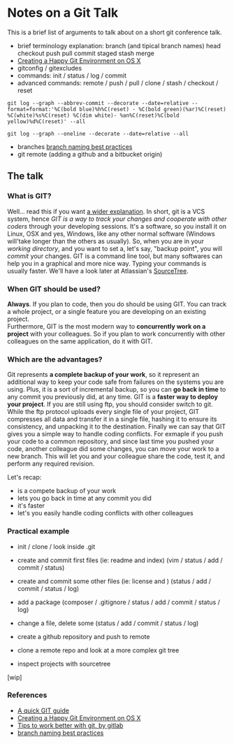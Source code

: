 # Notes on a Git Talk

This is a brief list of arguments to talk about on a short git conference talk.

* brief terminology explanation: branch (and tipical branch names) head checkout push pull commit staged stash merge
* [Creating a Happy Git Environment on OS X](https://gist.github.com/trey/2722934)
* gitconfig / gitexcludes
* commands: init / status / log / commit 
* advanced commands: remote / push / pull / clone / stash / checkout / reset

```
git log --graph --abbrev-commit --decorate --date=relative --format=format:'%C(bold blue)%h%C(reset) - %C(bold green)(%ar)%C(reset) %C(white)%s%C(reset) %C(dim white)- %an%C(reset)%C(bold yellow)%d%C(reset)' --all
```

```
git log --graph --oneline --decorate --date=relative --all
```
* branches [branch naming best practices](http://stackoverflow.com/questions/273695/git-branch-naming-best-practices)
* git remote (adding a github and a bitbucket origin)

## The talk

### What is GIT? 
Well... read this if you want [a wider explanation](https://git-scm.com/book/en/v2/Getting-Started-Git-Basics).
In short, git is a VCS system, hence *GIT is a way to track your changes and cooperate with other coders* through your developing sessions. It's a software, so you install it on Linux, OSX and yes, Windows, like any other normal software (Windows will'take longer than the others as usually).
So, when you are in your *working directory*, and you want to set a, let's say, "backup point", you will *commit* your changes.
GIT is a command line tool, but many softwares can help you in a graphical and more nice way. Typing your commands is usually faster. We'll have a look later at Atlassian's [SourceTree](https://www.sourcetreeapp.com/).

### When GIT should be used?
**Always**. If you plan to code, then you do should be using GIT. You can track a whole project, or a single feature you are developing on an existing project.  
Furthermore, GIT is the most modern way to **concurrently work on a project** with your colleagues. So if you plan to work concurrently with other colleagues on the same application, do it with GIT.

### Which are the advantages?
Git represents **a complete backup of your work**, so it represent an additional way to keep your code safe from failures on the systems you are using. Plus, it is a sort of incremental backup, so you can **go back in time** to any commit you previously did, at any time.
GIT is a **faster way to deploy your project**. If you are still using ftp, you should consider switch to git. While the ftp protocol uploads every single file of your project, GIT compresses all data and transfer it in a single file, hashing it to ensure its consistency, and unpacking it to the destination. 
Finally we can say that GIT gives you a simple way to handle coding conflicts. For exmaple if you push your code to a common repository, and since last time you pushed your code, another colleague did some changes, you can move your work to a new branch. This will let you and your colleague share the code, test it, and perform any required revision.

Let's recap:
* is a compete backup of your work
* lets you go back in time at any commit you did
* it's faster
* let's you easily handle coding conflicts with other colleagues


### Practical example
* init / clone / look inside .git
* create and commit first files (ie: readme and index) (vim / status / add / commit / status)
* create and commit some other files (ie: license and ) (status / add / commit / status / log)
* add a package (composer / .gitignore / status / add / commit / status / log)
* change a file, delete some (status / add / commit / status / log)
* create a github repository and push to remote 

* clone a remote repo and look at a more complex git tree
* inspect projects with sourcetree



[wip]

### References
* [A quick GIT guide](http://rogerdudler.github.io/git-guide/)
* [Creating a Happy Git Environment on OS X](https://gist.github.com/trey/2722934)
* [Tips to work better with git, by gitlab](https://about.gitlab.com/2015/02/19/8-tips-to-help-you-work-better-with-git/)
* [branch naming best practices](http://stackoverflow.com/questions/273695/git-branch-naming-best-practices)
